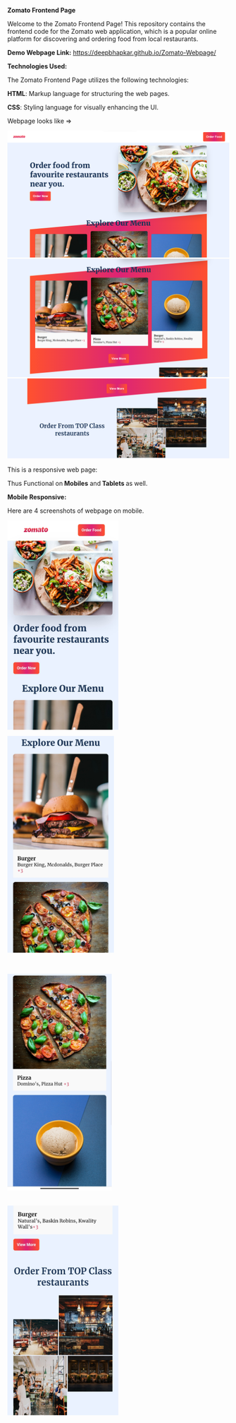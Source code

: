 <b>Zomato Frontend Page</b>

Welcome to the Zomato Frontend Page! This repository contains the frontend code for the Zomato web application,
which is a popular online platform for discovering and ordering food from local restaurants.

<b>Demo Webpage Link:</b> https://deepbhapkar.github.io/Zomato-Webpage/

<b>Technologies Used:</b>

The Zomato Frontend Page utilizes the following technologies:

<b>HTML</b>: Markup language for structuring the web pages.

<b>CSS</b>: Styling language for visually enhancing the UI.

Webpage looks like => 

<img src="assets/zomato1.png">
<img src="assets/zomato2.png">
<img src="assets/zomato3.png">

This is a responsive web page: 

Thus Functional on<b> Mobiles</b> and<b> Tablets </b>as well.

<b>Mobile Responsive:</b>

Here are 4 screenshots of webpage on mobile.


<div style="display: flex; flex-wrap: wrap;">
  <img src="assets/mob1.jpg" style="flex-basis: 50%; width: 48%;"><br><br>
  
  <img src="assets/mob2.jpg" style="flex-basis: 50%; width: 48%;"><br><br>
  
  <img src="assets/mob3.jpg" style="flex-basis: 50%; width: 48%;"><br><br>
  
  <img src="assets/mob4.jpg" style="flex-basis: 50%; width: 48%;">
</div>
